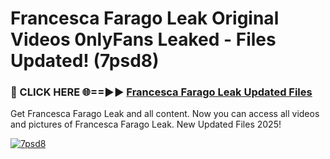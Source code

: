 # Francesca Farago Leak Original Videos 0nlyFans Leaked - Files Updated! (7psd8)

<h3>🔴 CLICK HERE 🌐==►► <a href="https://tinyurl.com/4seja8ks" rel="nofollow">Francesca Farago Leak Updated Files</a></h3>

Get Francesca Farago Leak and all content. Now you can access all videos and pictures of Francesca Farago Leak. New Updated Files 2025!

[![7psd8](https://i.imgur.com/EWjZXRe.gif)](https://tinyurl.com/4seja8ks)

